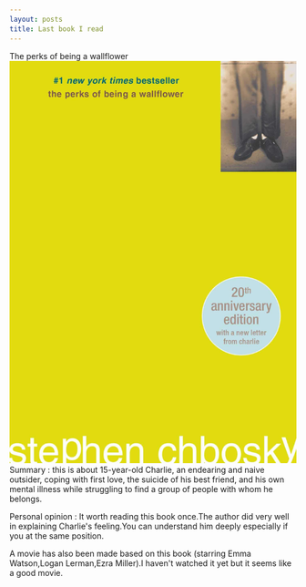 ```yaml
---
layout: posts
title: Last book I read 
---
```

The perks of being a wallflower 
![alt txt](/assets/images/8.jpg)
Summary : this is about 15-year-old Charlie, an endearing and naive outsider, coping with first love, the suicide of his best friend, and his own mental illness while struggling to find a group of people with whom he belongs.

Personal opinion : It worth reading this book once.The author did very well in explaining Charlie's feeling.You can understand him deeply especially if you at the same position.

A movie has also been made based on this book (starring Emma Watson,Logan Lerman,Ezra Miller).I haven't watched it yet but it seems like a good movie.
